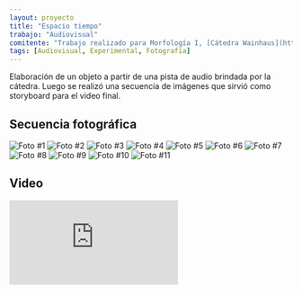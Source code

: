 ```yaml
---
layout: proyecto
title: "Espacio tiempo"
trabajo: "Audiovisual"
comitente: "Trabajo realizado para Morfología I, [Cátedra Wainhaus](http://www.morfologiawainhaus.com){:target="_blank"}, FADU--UBA."
tags: [Audiovisual, Experimental, Fotografía]
---
```


Elaboración de un objeto a partir de una pista de audio brindada por la cátedra. Luego se realizó una secuencia de imágenes que sirvió como storyboard para el video final.

## Secuencia fotográfica
<div class="fotorama">
	<img src="{{ site.baseurl }}/img/2011_espacio-tiempo-01.jpg" alt="Foto #1" />
	<img src="{{ site.baseurl }}/img/2011_espacio-tiempo-02.jpg" alt="Foto #2" />
	<img src="{{ site.baseurl }}/img/2011_espacio-tiempo-03.jpg" alt="Foto #3" />
	<img src="{{ site.baseurl }}/img/2011_espacio-tiempo-04.jpg" alt="Foto #4" />
	<img src="{{ site.baseurl }}/img/2011_espacio-tiempo-05.jpg" alt="Foto #5" />
	<img src="{{ site.baseurl }}/img/2011_espacio-tiempo-06.jpg" alt="Foto #6" />
	<img src="{{ site.baseurl }}/img/2011_espacio-tiempo-07.jpg" alt="Foto #7" />
	<img src="{{ site.baseurl }}/img/2011_espacio-tiempo-08.jpg" alt="Foto #8" />
	<img src="{{ site.baseurl }}/img/2011_espacio-tiempo-09.jpg" alt="Foto #9" />
	<img src="{{ site.baseurl }}/img/2011_espacio-tiempo-10.jpg" alt="Foto #10" />
	<img src="{{ site.baseurl }}/img/2011_espacio-tiempo-11.jpg" alt="Foto #11" />
</div>

## Video
<div class="embed-container"><iframe src="https://player.vimeo.com/video/31470550?title=0&byline=0&portrait=0" frameborder="0" webkitAllowFullScreen mozallowfullscreen allowFullScreen></iframe></div>
